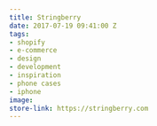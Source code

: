 ```yaml
---
title: Stringberry
date: 2017-07-19 09:41:00 Z
tags:
- shopify
- e-commerce
- design
- development
- inspiration
- phone cases
- iphone
image: 
store-link: https://stringberry.com
---
```



